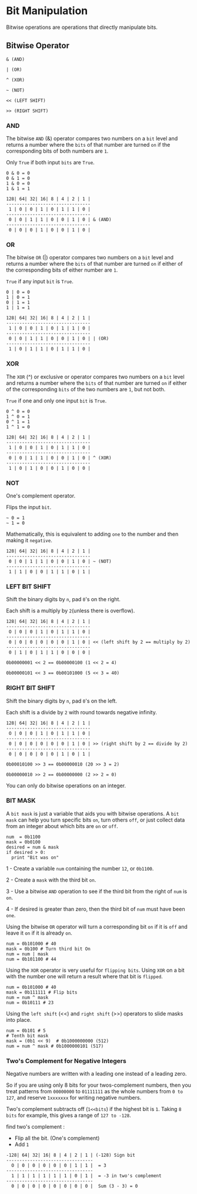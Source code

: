 # Bit Manipulation

Bitwise operations are operations that directly manipulate bits.

## Bitwise Operator

```
& (AND)

| (OR)

^ (XOR)

~ (NOT)

<< (LEFT SHIFT)

>> (RIGHT SHIFT)
```

### AND

The bitwise `AND` (&) operator compares two numbers on a `bit` level and returns a number where the `bits` of that number are turned `on` if the corresponding bits of both numbers are `1`.

Only `True` if both input `bits` are `True`.

```
0 & 0 = 0
0 & 1 = 0
1 & 0 = 0
1 & 1 = 1
```

```
128| 64| 32| 16| 8 | 4 | 2 | 1 |
--------------------------------
 1 | 0 | 0 | 1 | 0 | 1 | 1 | 0 |
--------------------------------
 0 | 0 | 1 | 1 | 0 | 0 | 1 | 0 | & (AND)
--------------------------------
 0 | 0 | 0 | 1 | 0 | 0 | 1 | 0 |
 ```

### OR

The bitwise `OR` (|) operator compares two numbers on a `bit` level and returns a number where the `bits` of that number are turned `on` if either of the corresponding bits of either number are `1`.

`True` if any input `bit` is `True`.

```
0 | 0 = 0
1 | 0 = 1
0 | 1 = 1
1 | 1 = 1
```

```
128| 64| 32| 16| 8 | 4 | 2 | 1 |
--------------------------------
 1 | 0 | 0 | 1 | 0 | 1 | 1 | 0 |
--------------------------------
 0 | 0 | 1 | 1 | 0 | 0 | 1 | 0 | | (OR)
--------------------------------
 1 | 0 | 1 | 1 | 0 | 1 | 1 | 0 |
```

### XOR

The `XOR` (^) or exclusive or operator compares two numbers on a `bit` level and returns a number where the `bits` of that number are turned `on` if either of the corresponding `bits` of the two numbers are `1`, but not both.

`True` if one and only one input `bit` is `True`.

```
0 ^ 0 = 0
1 ^ 0 = 1
0 ^ 1 = 1
1 ^ 1 = 0
```

```
128| 64| 32| 16| 8 | 4 | 2 | 1 |
--------------------------------
 1 | 0 | 0 | 1 | 0 | 1 | 1 | 0 |
--------------------------------
 0 | 0 | 1 | 1 | 0 | 0 | 1 | 0 | ^ (XOR)
--------------------------------
 1 | 0 | 1 | 0 | 0 | 1 | 0 | 0 |
```

### NOT

One's complement operator.

Flips the input `bit`.

```
~ 0 = 1
~ 1 = 0
```
Mathematically, this is equivalent to adding `one` to the number and then making it `negative`.

```
128| 64| 32| 16| 8 | 4 | 2 | 1 |
--------------------------------
 0 | 0 | 1 | 1 | 0 | 0 | 1 | 0 | ~ (NOT)
--------------------------------
 1 | 1 | 0 | 0 | 1 | 1 | 0 | 1 |
```

### LEFT BIT SHIFT

Shift the binary digits by `n`, pad `0`'s on the right.

Each shift is a multiply by `2`(unless there is overflow).

```
128| 64| 32| 16| 8 | 4 | 2 | 1 |
--------------------------------
 O | 0 | 0 | 1 | 0 | 1 | 1 | 0 |
--------------------------------
 0 | 0 | 0 | 0 | 0 | 0 | 1 | 0 | << (left shift by 2 == multiply by 2)
--------------------------------
 0 | 1 | 0 | 1 | 1 | 0 | 0 | 0 |
```

```
0b00000001 << 2 == 0b00000100 (1 << 2 = 4)

0b00000101 << 3 == 0b00101000 (5 << 3 = 40)
```


### RIGHT BIT SHIFT

Shift the binary digits by `n`, pad `0`'s on the left.

Each shift is a divide by `2` with round towards negative infinity.

```
128| 64| 32| 16| 8 | 4 | 2 | 1 |
--------------------------------
 O | 0 | 0 | 1 | 0 | 1 | 1 | 0 |
--------------------------------
 0 | 0 | 0 | 0 | 0 | 0 | 1 | 0 | >> (right shift by 2 == divide by 2)
--------------------------------
 0 | 0 | 0 | 0 | 0 | 1 | 0 | 1 |
```

```
0b00010100 >> 3 == 0b00000010 (20 >> 3 = 2)

0b00000010 >> 2 == 0b00000000 (2 >> 2 = 0)
```
You can only do bitwise operations on an integer.

### BIT MASK

A `bit mask` is just a variable that aids you with bitwise operations. A `bit mask` can help you turn specific bits `on`, turn others `off`, or just collect data from an integer about which bits are `on` or `off`.

```
num  = 0b1100
mask = 0b0100
desired = num & mask
if desired > 0:
  print "Bit was on"
```


1 - Create a variable `num` containing the number `12`, or `0b1100`.

2 - Create a `mask` with the third bit `on`.

3 - Use a bitwise `AND` operation to see if the third bit from the right of `num` is `on`.

4 - If desired is greater than zero, then the third bit of `num` must have been `one`.



Using the bitwise `OR` operator will turn a corresponding bit `on` if it is `off` and leave it `on` if it is already `on`.

```
num = 0b101000 # 40
mask = 0b100 # Turn third bit On
num = num | mask
num = 0b101100 # 44
```

Using the `XOR` operator is very useful for `flipping bits`. Using `XOR` on a bit with the number one will return a result where that bit is `flipped`.


```
num = 0b101000 # 40
mask = 0b111111 # Flip bits
num = num ^ mask
num = 0b10111 # 23
```

Using the `left shift` (<<) and `right shift` (>>) operators to slide masks into place.

```
num = 0b101 # 5
# Tenth bit mask
mask = (0b1 << 9)  # 0b1000000000 (512)
num = num ^ mask # 0b1000000101 (517)
```

### Two's Complement for Negative Integers

Negative numbers are written with a leading one instead of a leading zero.

So if you are using only 8 bits for your twos-complement numbers, then you treat patterns from `00000000` to `01111111` as the whole numbers from `0 to 127`, and reserve `1xxxxxxx` for writing negative numbers.

Two's complement subtracts off (`1<<bits`) if the highest bit is `1`. Taking `8 bits` for example, this gives a range of `127 to -128`.

find two's complement :
  - Flip all the bit. (One's complement)
  - Add `1`

```
-128| 64| 32| 16| 8 | 4 | 2 | 1 | (-128) Sign bit
---------------------------------
  O | 0 | 0 | 0 | 0 | 0 | 1 | 1 |  = 3
---------------------------------
  1 | 1 | 1 | 1 | 1 | 1 | 0 | 1 |  = -3 in two's complement
---------------------------------
  0 | 0 | 0 | 0 | 0 | 0 | 0 | 0 |  Sum (3 - 3) = 0
```
